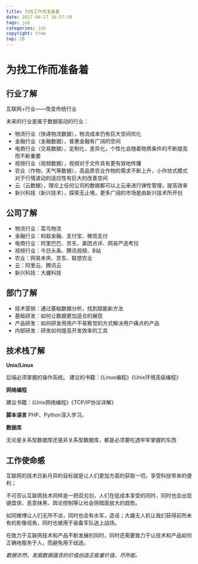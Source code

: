 ```yaml
---
title: 为找工作而准备着
date: 2017-06-17 16:57:30
tags: job
categories: job
copyright: true
top: 20
---
```


# 为找工作而准备着

## 行业了解

互联网+行业——改变传统行业

未来的行业是属于数据驱动的行业：

- 物流行业（快递物流数据），物流成本仍有巨大空间优化
- 金融行业（金融数据），普惠金融有广阔的空间
- 电商行业（交易数据），定制化，差异化，个性化会随着物质条件的不断提高而不断重要
- 视频行业（视频数据），视频对于文件具有更有效地传播
- 农业（作物，天气等数据），高品质农业作物的需求不断上升，小作坊式模式对于行情波动的适应性有巨大的改善空间
- 云（云数据），理论上任何公司的数据都可以上云来进行弹性管理，提高效率
- 新兴科技（新兴技术），探索无止境，更多广阔的市场是由新兴技术所开创

## 公司了解

- 物流行业：菜鸟物流
- 金融行业：蚂蚁金融、支付宝、微信支付
- 电商行业：阿里巴巴、京东、美团点评、网易严选考拉
- 视频行业：今日头条、腾讯视频、B站
- 农业：网易未央、京东、联想农业
- 云：阿里云、腾讯云
- 新兴科技：大疆科技

## 部门了解

- 技术营销：通过基础数据分析，找到赋能新方法
- 基础研发：如何让数据更加适合的展现
- 产品研发：如何研发用用户不易察觉的方式解决用户痛点的产品
- 内部研发：研发如何提高开发效率的工具


## 技术栈了解

**Unix/Linux**

后端必须掌握的操作系统。
建议的书籍：《Linux编程》《Unix环境高级编程》

**网络编程**

建议书籍：《Unix网络编程》《TCP/IP协议详解》

**脚本语言**
PHP、Python深入学习。

**数据库**

无论是关系型数据库还是非关系型数据库，都是必须要吃透牢牢掌握的东西

## 工作使命感

互联网的技术日新月异的目标就是让人们更加方面的获取一切，享受科技带来的便利；

不可否认互联网技术同样是一把双刃剑，人们在低成本享受的同时，同时也会出现键盘侠、恶意抹黑、舆论控制等让社会阴暗面放大的趋势。

如同微博让人们无所不谈，同时也会有水军，造谣；大疆无人机让我们获得前所未有的影像视角，同时也被用于装备军队送上战场。

在致力于互联网技术和产品不断发展的同时，同时还需要致力于让技术和产品如何正确地服务于人，而避免用于歧途。


*数据亦然，发掘数据蕴含的价值创造正能量价值，尽所能。*
